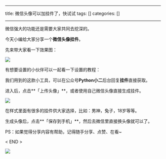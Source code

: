 
--- 
title:  微信头像可以加挂件了，快试试 
tags: []
categories: [] 

---
微信强大的功能还是需要大家共同去挖深的。

今天小编给大家分享一个**微信头像挂件**。

先来带大家看一下效果图：

<img src="https://imgconvert.csdnimg.cn/aHR0cHM6Ly9tbWJpei5xcGljLmNuL21tYml6X2pwZy9EVkIxVldxeEZEUnlsRTNSS2FvY2liTjF3TTY0TzdpYVFuYzJWQTlFemljYXFNNElwekx5RjFxSW9jemhSRmd2cU9VZDU2eEYwUG5UelFWNFdSMjJVN1VPZy82NDA?x-oss-process=image/format,png">

有想要设置的小伙伴可以一起看一下设置的教程：

我们用到的这款小工具，可以在公众号**Python小二**后台回复**挂件**直接获取。

进入后，点击**「上传头像」**，或者使用自己微信头像直接生成挂件。

<img src="https://imgconvert.csdnimg.cn/aHR0cHM6Ly9tbWJpei5xcGljLmNuL21tYml6X2pwZy9EVkIxVldxeEZEUnlsRTNSS2FvY2liTjF3TTY0TzdpYVFuM3hTY09tZEEyUGdmTEFvaWMya3VrbGlhOGR5SDdDQ0J3RWZiOWliVm0zY3BNYTM3OWFlTG9pY3Bkdy82NDA?x-oss-process=image/format,png">

在样式里面有很多的挂件供大家选择，比如：男神，兔子，18岁等等。

生成头像后，点击**「保存到手机」**，然后去微信里直接换头像就可以了。

PS：如果觉得分享内容有帮助，记得随手分享、点赞、在看~

&lt; END &gt;

<img src="https://imgconvert.csdnimg.cn/aHR0cHM6Ly9tbWJpei5xcGljLmNuL21tYml6X2dpZi9QdlA2cWpVcHZJcFh1ZmlibEhVcndWT0loNFg4WWhwYXBpYU1rQk9sSE16b0ZRQm1Qd3dUWEREOG1Dd3pQWEdydUxRbEVBR1VTT3c4aWNQV0FydnRRaWFMTVEvNjQw?x-oss-process=image/format,png">
